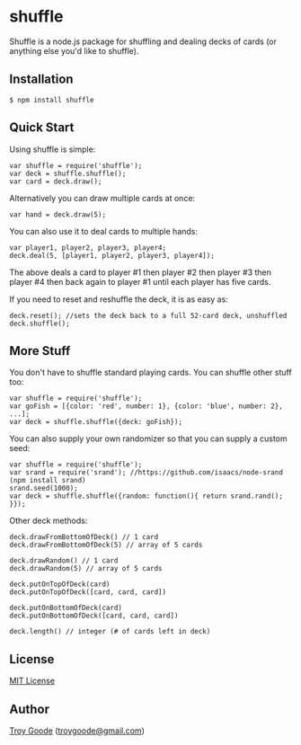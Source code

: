# shuffle

Shuffle is a node.js package for shuffling and dealing decks of cards (or anything else you'd like to shuffle).

## Installation

    $ npm install shuffle

## Quick Start

Using shuffle is simple:

    var shuffle = require('shuffle');
    var deck = shuffle.shuffle();
    var card = deck.draw();

Alternatively you can draw multiple cards at once:

    var hand = deck.draw(5);

You can also use it to deal cards to multiple hands:

    var player1, player2, player3, player4;
    deck.deal(5, [player1, player2, player3, player4]);
    
The above deals a card to player #1 then player #2 then player #3 then player #4 then back again to player #1 until each player has five cards.

If you need to reset and reshuffle the deck, it is as easy as:

    deck.reset(); //sets the deck back to a full 52-card deck, unshuffled
    deck.shuffle();

## More Stuff

You don't have to shuffle standard playing cards. You can shuffle other stuff too:

    var shuffle = require('shuffle');
    var goFish = [{color: 'red', number: 1}, {color: 'blue', number: 2}, ...];
    var deck = shuffle.shuffle({deck: goFish});

You can also supply your own randomizer so that you can supply a custom seed:

    var shuffle = require('shuffle');
    var srand = require('srand'); //https://github.com/isaacs/node-srand (npm install srand)
    srand.seed(1000);
    var deck = shuffle.shuffle({random: function(){ return srand.rand(); }});
    
Other deck methods:

    deck.drawFromBottomOfDeck() // 1 card
    deck.drawFromBottomOfDeck(5) // array of 5 cards
    
    deck.drawRandom() // 1 card
    deck.drawRandom(5) // array of 5 cards
    
    deck.putOnTopOfDeck(card)
    deck.putOnTopOfDeck([card, card, card])
    
    deck.putOnBottomOfDeck(card)
    deck.putOnBottomOfDeck([card, card, card])
    
    deck.length() // integer (# of cards left in deck)

## License

[MIT License](http://www.opensource.org/licenses/mit-license.php)

## Author

[Troy Goode](https://github.com/TroyGoode) ([troygoode@gmail.com](mailto:troygoode@gmail.com))
